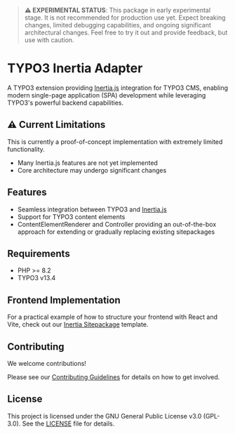 > **⚠️ EXPERIMENTAL STATUS**: This package in early experimental stage. It is not recommended for production use yet. Expect breaking changes, limited debugging capabilities, and ongoing significant architectural changes. Feel free to try it out and provide feedback, but use with caution.

# TYPO3 Inertia Adapter

A TYPO3 extension providing [Inertia.js](https://inertiajs.com/) integration for TYPO3 CMS, enabling modern single-page application (SPA) development while leveraging TYPO3's powerful backend capabilities.

## ⚠️ Current Limitations

This is currently a proof-of-concept implementation with extremely limited functionality.

- Many Inertia.js features are not yet implemented
- Core architecture may undergo significant changes

## Features

- Seamless integration between TYPO3 and [Inertia.js](https://inertiajs.com/)
- Support for TYPO3 content elements
- ContentElementRenderer and Controller providing an out-of-the-box approach for extending or gradually replacing existing sitepackages

## Requirements

- PHP >= 8.2
- TYPO3 v13.4

## Frontend Implementation

For a practical example of how to structure your frontend with React and Vite, check out our [Inertia Sitepackage](https://github.com/leon-wbr/inertia-sitepackage) template.

## Contributing

We welcome contributions! 

Please see our [Contributing Guidelines](CONTRIBUTING.md) for details on how to get involved.

## License

This project is licensed under the GNU General Public License v3.0 (GPL-3.0). See the [LICENSE](LICENSE) file for details.
